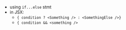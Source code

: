 - using `if...else` stmt
- in JSX: 
	- `{ condition ? <Something /> : <SomethingElse />}`
	- `{ condition && <something />`
